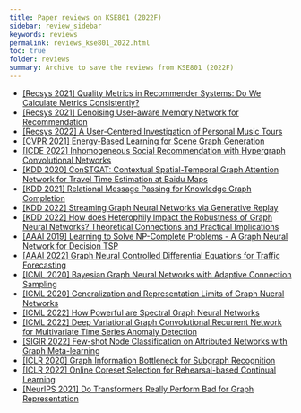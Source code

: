 ```yaml
---
title: Paper reviews on KSE801 (2022F) 
sidebar: review_sidebar
keywords: reviews
permalink: reviews_kse801_2022.html
toc: true
folder: reviews
summary: Archive to save the reviews from KSE801 (2022F)
---
```


- [[Recsys 2021] Quality Metrics in Recommender Systems: Do We Calculate Metrics Consistently?](/_posts/KSE801/2022-10-16-Quality_Metrics_in_Recommender_Systems_Do_We_Calculate_Metrics_Consistently.md)
- [[Recsys 2021] Denoising User-aware Memory Network for Recommendation](/_posts/KSE801/2022-10-16-Denoising_User_aware_Memory_Network_for_Recommendation.md)
- [[Recsys 2022] A User-Centered Investigation of Personal Music Tours](/_posts/KSE801/2022-10-10-A_User_Centered_Investigation_of_Personal_Music_Tours.md)
- [[CVPR 2021] Energy-Based Learning for Scene Graph Generation](/_posts/KSE801/2022-10-16-Energy_Based_Learning_for_Scene_Graph_Generation.md)
- [[ICDE 2022] Inhomogeneous Social Recommendation with Hypergraph Convolutional Networks](/_posts/KSE801/2022-09-28-Inhomogeneous_Social_Recommendation_with_Hypergraph_Convolutional_Networks.md)
- [[KDD 2020] ConSTGAT: Contextual Spatial-Temporal Graph Attention Network for Travel Time Estimation at Baidu Maps](/_posts/KSE801/2022-09-28-ConSTGAT_Contextual_Spatial_Temporal_Graph_Attention_Network_for_Travel_Time_Estimation_at_Baidu_Maps.md)
- [[KDD 2021] Relational Message Passing for Knowledge Graph Completion](/_posts/KSE801/2022-10-16-Relational_Message_Passing_for_Knowledge_Graph_Completion.md)
- [[KDD 2022] Streaming Graph Neural Networks via Generative Replay](/_posts/KSE801/2022-11-12-Streaming_Graph_Neural_Networks_via_Generative_Replay.md)
- [[KDD 2022] How does Heterophily Impact the Robustness of Graph Neural Networks? Theoretical Connections and Practical Implications](/_posts/KSE801/2022-09-28-How_does_Heterophily_Impact_the_Robustness_of_Graph_Neural_Networks_Theoretical_Connections_and_Practical_Implications.md)
- [[AAAI 2019] Learning to Solve NP-Complete Problems - A Graph Neural Network for Decision TSP](/_posts/KSE801/2022-10-17-Learning_to_Solve_NP_Complete_Problems_A_Graph_Neural_Network_for_Decision_TSP.md)
- [[AAAI 2022] Graph Neural Controlled Differential Equations for Traffic Forecasting](/_posts/KSE801/2022-11-18-Graph_Neural_Controlled_Differential_Equations_for_Traffic_Forecasting.md)
- [[ICML 2020] Bayesian Graph Neural Networks with Adaptive Connection Sampling](/_posts/KSE801/2022-10-16-Bayesian_Graph_Neural_Networks_with_Adaptive_Connection_Sampling.md)
- [[ICML 2020] Generalization and Representation Limits of Graph Nueral Networks](/_posts/KSE801/2022-10-16-Generalization_and_Representation_Limits_of_Graph_Nueral_Networks.md)
- [[ICML 2022] How Powerful are Spectral Graph Neural Networks](/_posts/KSE801/2022-10-16-How_Powerful_are_Spectral_Graph_Neural_Networks.md)
- [[ICML 2022] Deep Variational Graph Convolutional Recurrent Network for Multivariate Time Series Anomaly Detection](/_posts/KSE801/2022-10-16-Deep_Variational_Graph_Convolutional_Recurrent_Network_for_Multivariate_Time_Series_Anomaly_Detection.html.md)
- [[SIGIR 2022] Few-shot Node Classification on Attributed Networks with Graph Meta-learning](/_posts/KSE801/2022-10-16-Few_shot_Node_Classification_on_Attributed_Networks_with_Graph_Meta_learning.md)​
- [[ICLR 2020] Graph Information Bottleneck for Subgraph Recognition](/_posts/KSE801/2022-09-28-Graph_Information_Bottleneck_for_Subgraph_Recognition.md)
- [[ICLR 2022] Online Coreset Selection for Rehearsal-based Continual Learning](/_posts/KSE801/2022-10-16-Online_Coreset_Selection_for_Rehearsal_based_Continual_Learning.md)
- [[NeurIPS 2021] Do Transformers Really Perform Bad for Graph Representation](/_posts/KSE801/2022-10-16-Do_Transformers_Really_Perform_Bad_for_Graph_Representation.md)




<!-- {% for post in site.posts limit:20 %}
### [{{ post.title }}]({{ post.url | remove: "/"}})
{{ post.date | date: "%b %-d, %Y" }}  
{% endfor %} -->

